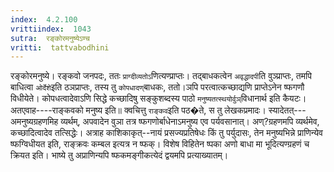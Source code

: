 ```yaml
---
index:  4.2.100
vrittiindex:  1043
sutra:  रङ्कोरमनुष्येऽण्च
vritti:  tattvabodhini 
---
```


रङ्कोरमनुष्ये। रङ्कवो जनपदः, ततः `प्राग्दीव्यतोऽ`णित्यण्प्राप्तः। तद्बाधकत्वेन `अवृद्धादपी`ति वुञ्प्राप्तः, तमपि बाधित्वा `ओर्देशे`इति ठञप्राप्तः, तस्य तु `कोपधादण्`बाधकः, ततो।ञपि परत्वात्कच्छाद्यणि प्राप्तेऽनेन ष्फगणौ विधीयेते। कोपधत्वादेवाऽणि सिद्धे कच्छादिषु सङ्कुशब्दस्य पाठो `मनुष्यतत्स्थयोर्वुञ्`विधानार्थ इति कैयटः। अतएवाह----राङ्कवको मनुष्य इति॥ क्वचित्तु `राङ्कव`इति पठ�ते, स तु लेखकप्रमादः। स्यादेतत्---अमनुष्यग्रहणमिह व्यर्थम्, अपवादेन वुञा तत्र ष्फगणोर्बाधेनाऽमनुष्य एव पर्यवसानात्। अण्?ग्रहणमपि व्यर्थमेव, कच्छादित्वादेव तत्सिद्धेः। अत्राह काशिकाकृत्--नायं प्रसज्यप्रतिषेधः किं तु पर्युदासः, तेन मनुष्यभिन्ने प्राणिन्येव ष्फग्विधीयत इति, राङ्क्रवः कम्बल इत्यत्र न ष्फक्। विशेष विहितेन ष्पका अणो बाधा मा भूदित्यण्ग्रहणं च क्रियत इति। भाष्ये तु अप्राणिन्यपि ष्फकमङ्गीकत्येदं द्वयमपि प्रत्याख्यातम्।

